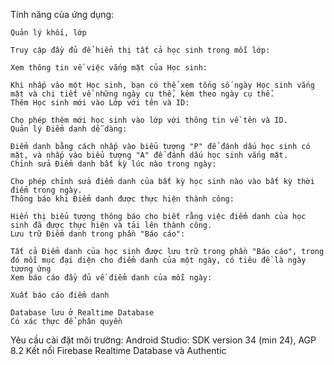 Tính năng của ứng dụng:

    Quản lý khối, lớp

    Truy cập đầy đủ để hiển thị tất cả học sinh trong mỗi lớp:

    Xem thông tin về việc vắng mặt của Học sinh:

    Khi nhấp vào một Học sinh, bạn có thể xem tổng số ngày Học sinh vắng mặt và chi tiết về những ngày cụ thể, kèm theo ngày cụ thể.
    Thêm Học sinh mới vào Lớp với tên và ID:

    Cho phép thêm mới học sinh vào lớp với thông tin về tên và ID.
    Quản lý Điểm danh dễ dàng:

    Điểm danh bằng cách nhấp vào biểu tượng "P" để đánh dấu học sinh có mặt, và nhấp vào biểu tượng "A" để đánh dấu học sinh vắng mặt.
    Chỉnh sửa Điểm danh bất kỳ lúc nào trong ngày:

    Cho phép chỉnh sửa điểm danh của bất kỳ học sinh nào vào bất kỳ thời điểm trong ngày.
    Thông báo khi Điểm danh được thực hiện thành công:

    Hiển thị biểu tượng thông báo cho biết rằng việc điểm danh của học sinh đã được thực hiện và tải lên thành công.
    Lưu trữ Điểm danh trong phần "Báo cáo":

    Tất cả Điểm danh của học sinh được lưu trữ trong phần "Báo cáo", trong đó mỗi mục đại diện cho điểm danh của một ngày, có tiêu đề là ngày tương ứng
    Xem báo cáo đầy đủ về điểm danh của mỗi ngày:

    Xuất báo cáo điểm danh

    Database lưu ở Realtime Database
    Có xác thực để phân quyền

Yêu cầu cài đặt môi trường:
Android Studio: SDK version 34 (min 24), AGP 8.2
Kết nối Firebase Realtime Database và Authentic
